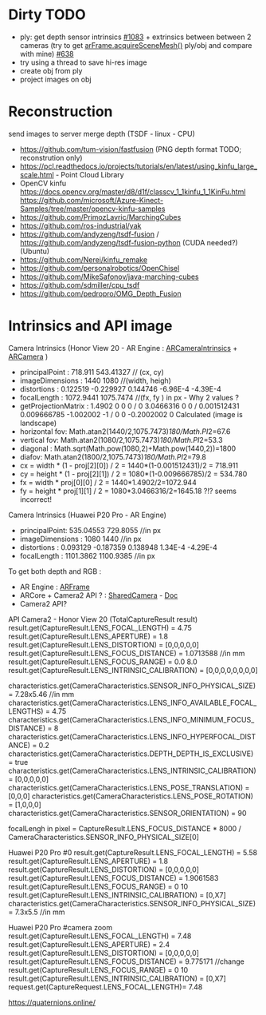 # Dirty TODO
- ply: get depth sensor intrinsics [#1083](https://github.com/google-ar/arcore-android-sdk/issues/1083) + extrinsics between between 2 cameras (try to get [arFrame.acquireSceneMesh()](https://developer.huawei.com/consumer/en/doc/development/HMSCore-References-V5/frame-0000001050121447-V5#EN-US_TOPIC_0000001050126786__section167911410271) ply/obj and compare with mine) [#638](https://github.com/google-ar/arcore-android-sdk/issues/638#issuecomment-438785104)
- try using a thread to save hi-res image
- create obj from ply
- project images on obj


# Reconstruction

send images to server merge depth (TSDF - linux - CPU)
- https://github.com/tum-vision/fastfusion (PNG depth format TODO; reconstrution only)
- https://pcl.readthedocs.io/projects/tutorials/en/latest/using_kinfu_large_scale.html - Point Cloud Library
- OpenCV kinfu https://docs.opencv.org/master/d8/d1f/classcv_1_1kinfu_1_1KinFu.html https://github.com/microsoft/Azure-Kinect-Samples/tree/master/opencv-kinfu-samples
- https://github.com/PrimozLavric/MarchingCubes
- https://github.com/ros-industrial/yak
- https://github.com/andyzeng/tsdf-fusion / https://github.com/andyzeng/tsdf-fusion-python (CUDA needed?) (Ubuntu)
- https://github.com/Nerei/kinfu_remake
- https://github.com/personalrobotics/OpenChisel
- https://github.com/MikeSafonov/java-marching-cubes
- https://github.com/sdmiller/cpu_tsdf
- https://github.com/pedropro/OMG_Depth_Fusion


# Intrinsics and API image

Camera Intrinsics (Honor View 20 - AR Engine : [ARCameraIntrinsics](https://developer.huawei.com/consumer/en/doc/HMSCore-References-V5/camera_intrinsics-0000001051140882-V5) + [ARCamera](https://developer.huawei.com/consumer/en/doc/development/HMSCore-Library-V5/camera-0000001050121437-V5) )
- principalPoint : 718.911 543.41327 // (cx, cy)
- imageDimensions : 1440 1080 //(width, heigh)
- distortions : 0.122519 -0.229927 0.144746 -6.96E-4 -4.39E-4
- focalLength : 1072.9441 1075.7474 //(fx, fy ) in px - Why 2 values ?  
- getProjectionMatrix : 1.4902 0 0 0 / 0 3.0466316 0 0 / 0.001512431 0.009666785 -1.002002 -1 / 0 0 -0.2002002 0
Calculated (image is landscape)
- horizontal fov: Math.atan2(1440/2,1075.7473)*180/Math.PI*2=67.6
- vertical   fov: Math.atan2(1080/2,1075.7473)*180/Math.PI*2=53.3
- diagonal : Math.sqrt(Math.pow(1080,2)+Math.pow(1440,2))=1800
- diafov: Math.atan2(1800/2,1075.7473)*180/Math.PI*2=79.8
- cx = width * (1 - proj[2][0]) / 2 = 1440*(1-0.001512431)/2 = 718.911
- cy = height * (1 - proj[2][1]) / 2 = 1080*(1-0.009666785)/2 = 534.780
- fx = width * proj[0][0] / 2 = 1440*1.4902/2=1072.944
- fy = height * proj[1][1] / 2 = 1080*3.0466316/2=1645.18 ?!? seems incorrect!

Camera Intrinsics (Huawei P20 Pro - AR Engine)
- principalPoint: 535.04553 729.8055 //in px
- imageDimensions : 1080 1440 //in px
- distortions : 0.093129 -0.187359 0.138948 1.34E-4 -4.29E-4
- focalLength : 1101.3862 1100.9385 //in px


To get both depth and RGB : 
- AR Engine : [ARFrame](https://developer.huawei.com/consumer/en/doc/HMSCore-References-V5/frame-0000001050121447-V5)
- ARCore + Camera2 API ? : [SharedCamera](https://developers.google.com/ar/reference/java/com/google/ar/core/SharedCamera) - [Doc](https://developers.google.com/ar/develop/java/camera-sharing)
- Camera2 API?


API Camera2 - Honor View 20
(TotalCaptureResult result)
result.get(CaptureResult.LENS_FOCAL_LENGTH) = 4.75
result.get(CaptureResult.LENS_APERTURE) = 1.8
result.get(CaptureResult.LENS_DISTORTION) = [0,0,0,0,0]
result.get(CaptureResult.LENS_FOCUS_DISTANCE) = 1.0713588 //in mm
result.get(CaptureResult.LENS_FOCUS_RANGE) = 0.0 8.0
result.get(CaptureResult.LENS_INTRINSIC_CALIBRATION) = [0,0,0,0,0,0,0,0]

characteristics.get(CameraCharacteristics.SENSOR_INFO_PHYSICAL_SIZE) = 7.28x5.46 //in mm
characteristics.get(CameraCharacteristics.LENS_INFO_AVAILABLE_FOCAL_LENGTHS) = 4.75
characteristics.get(CameraCharacteristics.LENS_INFO_MINIMUM_FOCUS_DISTANCE) = 8
characteristics.get(CameraCharacteristics.LENS_INFO_HYPERFOCAL_DISTANCE) = 0.2
characteristics.get(CameraCharacteristics.DEPTH_DEPTH_IS_EXCLUSIVE) = true
characteristics.get(CameraCharacteristics.LENS_INTRINSIC_CALIBRATION) = [0,0,0,0,0]
characteristics.get(CameraCharacteristics.LENS_POSE_TRANSLATION) = [0,0,0]
characteristics.get(CameraCharacteristics.LENS_POSE_ROTATION) = [1,0,0,0]
characteristics.get(CameraCharacteristics.SENSOR_ORIENTATION) = 90


focalLengh in pixel = CaptureResult.LENS_FOCUS_DISTANCE * 8000 / CameraCharacteristics.SENSOR_INFO_PHYSICAL_SIZE[0]


Huawei P20 Pro #0
result.get(CaptureResult.LENS_FOCAL_LENGTH) = 5.58
result.get(CaptureResult.LENS_APERTURE) = 1.8
result.get(CaptureResult.LENS_DISTORTION) = [0,0,0,0,0]
result.get(CaptureResult.LENS_FOCUS_DISTANCE) = 1.9061583
result.get(CaptureResult.LENS_FOCUS_RANGE) = 0 10
result.get(CaptureResult.LENS_INTRINSIC_CALIBRATION) = [0,X7]
characteristics.get(CameraCharacteristics.SENSOR_INFO_PHYSICAL_SIZE) = 7.3x5.5 //in mm

Huawei P20 Pro #camera zoom
result.get(CaptureResult.LENS_FOCAL_LENGTH) = 7.48
result.get(CaptureResult.LENS_APERTURE) = 2.4
result.get(CaptureResult.LENS_DISTORTION) = [0,0,0,0,0]
result.get(CaptureResult.LENS_FOCUS_DISTANCE) = 9.775171 //change
result.get(CaptureResult.LENS_FOCUS_RANGE) = 0 10
result.get(CaptureResult.LENS_INTRINSIC_CALIBRATION) = [0,X7]
request.get(CaptureRequest.LENS_FOCAL_LENGTH)= 7.48

https://quaternions.online/
